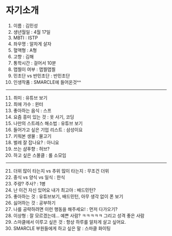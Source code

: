 # 자기소개

1. 이름 : 김민성
2. 생년월일 : 4월 17일
3. MBTI : ISTP
4. 좌우명 : 알차게 살자
5. 혈액형 : A형
6. 고향 : 김해
7. 통학시간 : 걸어서 10분
8. 맵찔이 여부 : 맵찔맵찔
9. 민초단 vs 반민초단 : 반민초단
10. 인생작품 : SMARCLE에 들어온것^^
---
11. 취미 : 유튜브 보기
12. 최애 가수 : 윈터
13. 좋아하는 음식 : 스프
14. 요즘 흥미 있는 것 : 옷 사기, 코딩
15. 나만의 스트레스 해소법 : 유튜브 보기
16. 들어가고 싶은 기업 리스트 : 삼성이요
17. 키워본 생물 : 물고기
18. 벌레 잘 잡나요? : 아니요
19. 쓰는 샴푸향 : 허브?
20. 하고 싶은 스몰클 : 롤 소모임
***
21. 더위 많이 타는지 vs 추위 많이 타는지 : 무조건 더위
22. 중식 vs 양식 vs 일식 : 한식
23. 주량? 주사? : 1병
24. 난 이건 자신 있어요 내가 최고야 : 배드민턴?
25. 좋아하는 것 : 유튜브보기, 배드민턴, 아무 생각 없이 폰 보기
26. 싫어하는 것 : 공부하기
27. 나를 공략하려면 이런 행동을 해주세요! : 먼저 다가오기?
28. 이상형 : 잘 모르겠는데... 예쁜 사람? ㅋㅋㅋㅋㅋ 그리고 성격 좋은 사람
29. 스마클에서 이루고 싶은 것 : 항상 하루를 알차게 살고 싶어요.
30. SMARCLE 부원들에게 하고 싶은 말 : 스마클 화이팅
